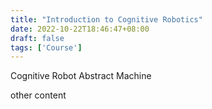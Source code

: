 ```yaml
---
title: "Introduction to Cognitive Robotics"
date: 2022-10-22T18:46:47+08:00
draft: false
tags: ['Course']
---
```


Cognitive Robot Abstract Machine

<!--more-->


other content
